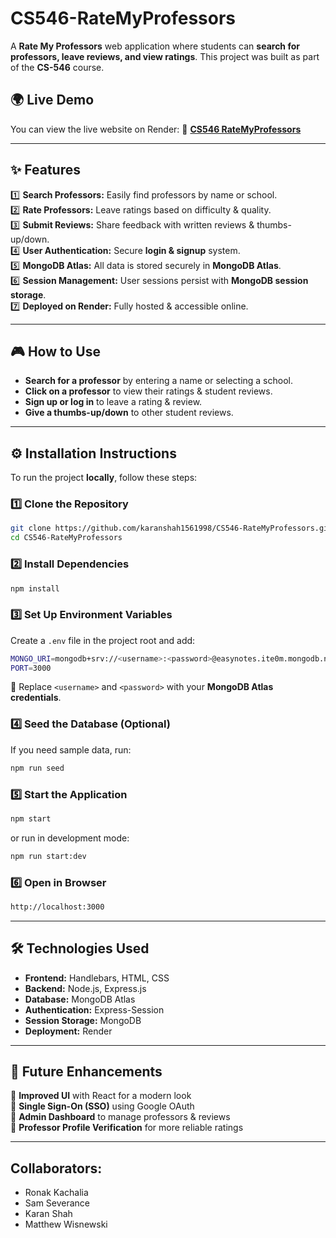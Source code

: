 # CS546-RateMyProfessors

A **Rate My Professors** web application where students can **search for professors, leave reviews, and view ratings**. This project was built as part of the **CS-546** course.

## 🌍 **Live Demo**
You can view the live website on Render:  🔗 **[CS546 RateMyProfessors](https://cs546-ratemyprofessors.onrender.com/)**

---

## **✨ Features**
1️⃣ **Search Professors:** Easily find professors by name or school.  
2️⃣ **Rate Professors:** Leave ratings based on difficulty & quality.  
3️⃣ **Submit Reviews:** Share feedback with written reviews & thumbs-up/down.  
4️⃣ **User Authentication:** Secure **login & signup** system.  
5️⃣ **MongoDB Atlas:** All data is stored securely in **MongoDB Atlas**.  
6️⃣ **Session Management:** User sessions persist with **MongoDB session storage**.  
7️⃣ **Deployed on Render:** Fully hosted & accessible online.  

---

## **🎮 How to Use**
- **Search for a professor** by entering a name or selecting a school.  
- **Click on a professor** to view their ratings & student reviews.  
- **Sign up or log in** to leave a rating & review.  
- **Give a thumbs-up/down** to other student reviews.

---

## ⚙️ Installation Instructions  
To run the project **locally**, follow these steps:  

### 1️⃣ Clone the Repository  
```bash  
git clone https://github.com/karanshah1561998/CS546-RateMyProfessors.git  
cd CS546-RateMyProfessors
```

### 2️⃣ Install Dependencies  
```bash  
npm install
``` 

### 3️⃣ Set Up Environment Variables  
Create a `.env` file in the project root and add:  
```bash  
MONGO_URI=mongodb+srv://<username>:<password>@easynotes.ite0m.mongodb.net/ratemyprofessors?retryWrites=true&w=majority  
PORT=3000
```

🔹 Replace `<username>` and `<password>` with your **MongoDB Atlas credentials**.  

### 4️⃣ Seed the Database (Optional)  
If you need sample data, run:  
```bash  
npm run seed
```

### 5️⃣ Start the Application  
```bash  
npm start
```
or run in development mode:  
```bash  
npm run start:dev
```

### 6️⃣ Open in Browser  
```bash  
http://localhost:3000  
```
---  

## 🛠️ Technologies Used  
- **Frontend:** Handlebars, HTML, CSS  
- **Backend:** Node.js, Express.js  
- **Database:** MongoDB Atlas  
- **Authentication:** Express-Session  
- **Session Storage:** MongoDB  
- **Deployment:** Render  

---  

## 🔮 Future Enhancements  
🚀 **Improved UI** with React for a modern look  
🚀 **Single Sign-On (SSO)** using Google OAuth  
🚀 **Admin Dashboard** to manage professors & reviews  
🚀 **Professor Profile Verification** for more reliable ratings  

---

## Collaborators:

- Ronak Kachalia
- Sam Severance
- Karan Shah
- Matthew Wisnewski
